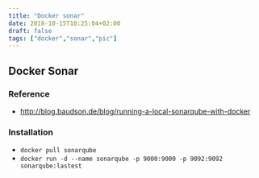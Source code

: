 ```yaml
---
title: "Docker sonar"
date: 2018-10-15T10:25:04+02:00
draft: false
tags: ["docker","sonar","pic"]
---
```


## Docker Sonar

### Reference

* http://blog.baudson.de/blog/running-a-local-sonarqube-with-docker

### Installation

* `docker pull sonarqube`
* `docker run -d --name sonarqube -p 9000:9000 -p 9092:9092 sonarqube:lastest`
